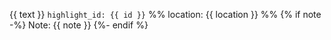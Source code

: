{{ text }} `highlight_id: {{ id }}` %% location: {{ location }} %%
{% if note -%}
Note: {{ note }}
{%- endif %}
